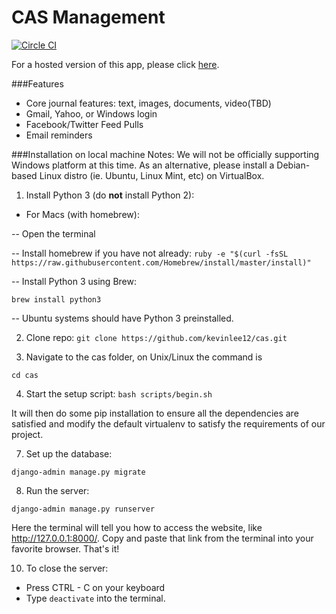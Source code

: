 CAS Management
===
[![Circle CI](https://circleci.com/gh/kevinlee12/cas.svg?style=svg)](https://circleci.com/gh/kevinlee12/cas)

For a hosted version of this app, please click [here](http://cas-codestig.rhcloud.com).

###Features

- Core journal features: text, images, documents, video(TBD)
- Gmail, Yahoo, or Windows login
- Facebook/Twitter Feed Pulls
- Email reminders

###Installation on local machine
Notes: We will not be officially supporting Windows platform at this time. As an alternative, please install a Debian-based Linux distro (ie. Ubuntu, Linux Mint, etc) on VirtualBox.

1. Install Python 3 (do **not** install Python 2):

 - For Macs (with homebrew):

 -- Open the terminal

 -- Install homebrew if you have not already:
 `ruby -e "$(curl -fsSL https://raw.githubusercontent.com/Homebrew/install/master/install)"`

 -- Install Python 3 using Brew:

 `brew install python3`

 -- Ubuntu systems should have Python 3 preinstalled.

2. Clone repo:
 `git clone https://github.com/kevinlee12/cas.git`

3. Navigate to the cas folder, on Unix/Linux the command is

 `cd cas`

4. Start the setup script:
 `bash scripts/begin.sh`

 It will then do some pip installation to ensure all the dependencies are satisfied and modify the default virtualenv to satisfy the requirements of our project.

7. Set up the database:

 `django-admin manage.py migrate`

8. Run the server:

 `django-admin manage.py runserver`

 Here the terminal will tell you how to access the website, like http://127.0.0.1:8000/. Copy and paste that link from the terminal into your favorite browser. That's it!

10. To close the server:
 - Press CTRL - C on your keyboard
 - Type `deactivate` into the terminal.
